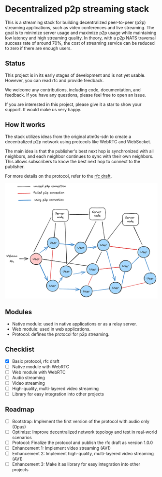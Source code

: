 # Decentralized p2p streaming stack

This is a streaming stack for building decentralized peer-to-peer (p2p) streaming applications, such as video conferences and live streaming. The goal is to minimize server usage and maximize p2p usage while maintaining low latency and high streaming quality. In theory, with a p2p NATS traversal success rate of around 70%, the cost of streaming service can be reduced to zero if there are enough users.

## Status

This project is in its early stages of development and is not yet usable. However, you can read rfc and provide feedback.

We welcome any contributions, including code, documentation, and feedback. If you have any questions, please feel free to open an issue.

If you are interested in this project, please give it a star to show your support. It would make us very happy.

## How it works

The stack utilizes ideas from the original atm0s-sdn to create a decentralized p2p network using protocols like WebRTC and WebSocket.

The main idea is that the publisher's best next hop is synchronized with all neighbors, and each neighbor continues to sync with their own neighbors. This allows subscribers to know the best next hop to connect to the publisher.

For more details on the protocol, refer to the [rfc draft](./crates/protocol/docs/rfcs/2023-decentralized-fast-pubsub.md).

![Decentralized p2p streaming stack](./docs/imgs/network.excalidraw.png)

## Modules

- Native module: used in native applications or as a relay server.
- Web module: used in web applications.
- Protocol: defines the protocol for p2p streaming.

## Checklist

- [x] Basic protocol, rfc draft
- [ ] Native module with WebRTC
- [ ] Web module with WebRTC
- [ ] Audio streaming
- [ ] Video streaming
- [ ] High-quality, multi-layered video streaming
- [ ] Library for easy integration into other projects

## Roadmap

- [ ] Bootstrap: Implement the first version of the protocol with audio only (Opus)
- [ ] Optimize: Improve decentralized network topology and test in real-world scenarios
- [ ] Protocol: Finalize the protocol and publish the rfc draft as version 1.0.0
- [ ] Enhancement 1: Implement video streaming (AV1)
- [ ] Enhancement 2: Implement high-quality, multi-layered video streaming (AV1)
- [ ] Enhancement 3: Make it as library for easy integration into other projects
